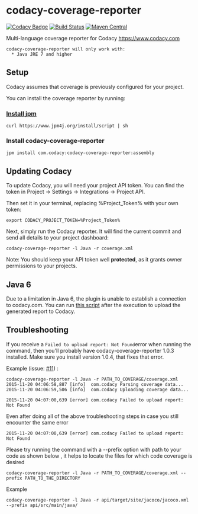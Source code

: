# codacy-coverage-reporter
[![Codacy Badge](https://api.codacy.com/project/badge/grade/1c524e61cd8640e79b80d406eda8754b)](https://www.codacy.com/app/Codacy/codacy-coverage-reporter)
[![Build Status](https://circleci.com/gh/codacy/codacy-coverage-reporter.png?style=shield&circle-token=:circle-token)](https://circleci.com/gh/codacy/codacy-coverage-reporter)
[![Maven Central](https://maven-badges.herokuapp.com/maven-central/com.codacy/codacy-coverage-reporter/badge.svg)](https://maven-badges.herokuapp.com/maven-central/com.codacy/codacy-coverage-reporter)

Multi-language coverage reporter for Codacy https://www.codacy.com

```
codacy-coverage-reporter will only work with:
  * Java JRE 7 and higher
```

## Setup

Codacy assumes that coverage is previously configured for your project.

You can install the coverage reporter by running:

### [Install jpm](https://www.jpm4j.org/#!/md/install)
```
curl https://www.jpm4j.org/install/script | sh
```

### Install codacy-coverage-reporter
```
jpm install com.codacy:codacy-coverage-reporter:assembly
```

## Updating Codacy

To update Codacy, you will need your project API token. You can find the token in Project -> Settings -> Integrations -> Project API.

Then set it in your terminal, replacing %Project_Token% with your own token:

```
export CODACY_PROJECT_TOKEN=%Project_Token%
```

Next, simply run the Codacy reporter. It will find the current commit and send all details to your project dashboard:

```
codacy-coverage-reporter -l Java -r coverage.xml
```

Note: You should keep your API token well **protected**, as it grants owner permissions to your projects.

## Java 6

Due to a limitation in Java 6, the plugin is unable to establish a connection to codacy.com.
You can run [this script](https://gist.github.com/mrfyda/51cdf48fa0722593db6a) after the execution to upload the generated report to Codacy.


## Troubleshooting

If you receive a `Failed to upload report: Not Found`error when running the command, then you'll probably have codacy-coverage-reporter 1.0.3 installed. Make sure you install version 1.0.4, that fixes that error.

Example (issue: [#11](https://github.com/codacy/codacy-coverage-reporter/issues/11)) : 
```
codacy-coverage-reporter -l Java -r PATH_TO_COVERAGE/coverage.xml
2015-11-20 04:06:58,887 [info]  com.codacy Parsing coverage data... 
2015-11-20 04:06:59,506 [info]  com.codacy Uploading coverage data... 

2015-11-20 04:07:00,639 [error] com.codacy Failed to upload report: Not Found
```
Even after doing all of the above troubleshooting steps in case you still encounter the same error 

```
2015-11-20 04:07:00,639 [error] com.codacy Failed to upload report: Not Found 
```

Please try running the command with a --prefix option with path to your code  as shown below , it helps to locate the files for which code coverage is desired

```
codacy-coverage-reporter -l Java -r PATH_TO_COVERAGE/coverage.xml --prefix PATH_TO_THE_DIRECTORY 
```

Example

```
codacy-coverage-reporter -l Java -r api/target/site/jacoco/jacoco.xml --prefix api/src/main/java/
```
